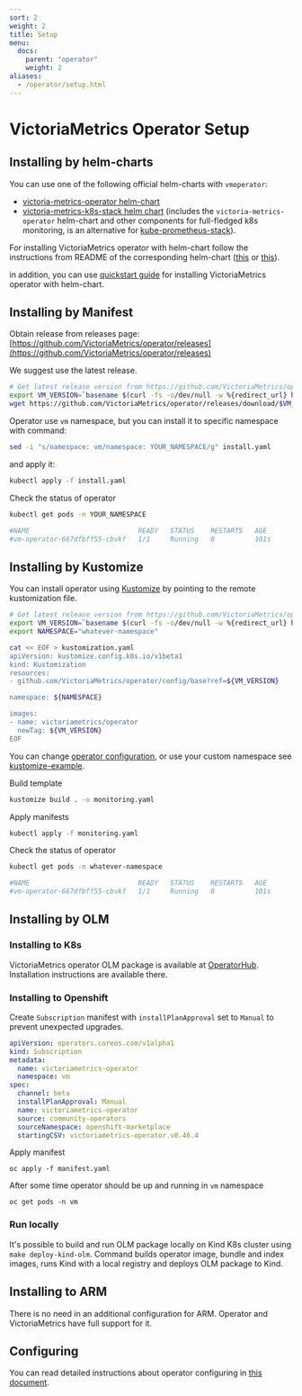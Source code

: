 ```yaml
---
sort: 2
weight: 2
title: Setup
menu:
  docs:
    parent: "operator"
    weight: 2
aliases:
  - /operator/setup.html
---
```


# VictoriaMetrics Operator Setup

## Installing by helm-charts

You can use one of the following official helm-charts with `vmoperator`:

- [victoria-metrics-operator helm-chart](https://github.com/VictoriaMetrics/helm-charts/blob/master/charts/victoria-metrics-operator/README.md)
- [victoria-metrics-k8s-stack helm chart](https://github.com/VictoriaMetrics/helm-charts/blob/master/charts/victoria-metrics-k8s-stack/README.md)
  (includes the `victoria-metrics-operator` helm-chart and other components for full-fledged k8s monitoring, is an alternative for [kube-prometheus-stack](https://github.com/prometheus-community/helm-charts/tree/main/charts/kube-prometheus-stack)).

For installing VictoriaMetrics operator with helm-chart follow the instructions from README of the corresponding helm-chart
([this](https://github.com/VictoriaMetrics/helm-charts/blob/master/charts/victoria-metrics-operator/README.md)
or [this](https://github.com/VictoriaMetrics/helm-charts/blob/master/charts/victoria-metrics-k8s-stack/README.md)).

in addition, you can use [quickstart guide](./quick-start.md) for 
installing VictoriaMetrics operator with helm-chart.

## Installing by Manifest

Obtain release from releases page:
[https://github.com/VictoriaMetrics/operator/releases](https://github.com/VictoriaMetrics/operator/releases)

We suggest use the latest release.

```sh
# Get latest release version from https://github.com/VictoriaMetrics/operator/releases/latest
export VM_VERSION=`basename $(curl -fs -o/dev/null -w %{redirect_url} https://github.com/VictoriaMetrics/operator/releases/latest)`
wget https://github.com/VictoriaMetrics/operator/releases/download/$VM_VERSION/install.yaml
```

Operator use `vm` namespace, but you can install it to specific namespace with command:

```sh
sed -i "s/namespace: vm/namespace: YOUR_NAMESPACE/g" install.yaml
```

and apply it:

```sh
kubectl apply -f install.yaml
```

Check the status of operator

```sh
kubectl get pods -n YOUR_NAMESPACE

#NAME                           READY   STATUS    RESTARTS   AGE
#vm-operator-667dfbff55-cbvkf   1/1     Running   0          101s
```

## Installing by Kustomize

You can install operator using [Kustomize](https://kustomize.io/) by pointing to the remote kustomization file.

```sh
# Get latest release version from https://github.com/VictoriaMetrics/operator/releases/latest
export VM_VERSION=`basename $(curl -fs -o/dev/null -w %{redirect_url} https://github.com/VictoriaMetrics/operator/releases/latest)`
export NAMESPACE="whatever-namespace"

cat << EOF > kustomization.yaml
apiVersion: kustomize.config.k8s.io/v1beta1
kind: Kustomization
resources:
- github.com/VictoriaMetrics/operator/config/base?ref=${VM_VERSION}

namespace: ${NAMESPACE}

images:
- name: victoriametrics/operator
  newTag: ${VM_VERSION}
EOF
```

You can change [operator configuration](#configuring), or use your custom namespace see [kustomize-example](https://github.com/YuriKravetc/yurikravetc.github.io/tree/main/Operator/kustomize-example).

Build template

```sh
kustomize build . -o monitoring.yaml
```

Apply manifests

```sh
kubectl apply -f monitoring.yaml
```

Check the status of operator

```sh
kubectl get pods -n whatever-namespace

#NAME                           READY   STATUS    RESTARTS   AGE
#vm-operator-667dfbff55-cbvkf   1/1     Running   0          101s
```

## Installing by OLM

### Installing to K8s

VictoriaMetrics operator OLM package is available at [OperatorHub](https://operatorhub.io/operator/victoriametrics-operator).
Installation instructions are available there.

### Installing to Openshift

Create `Subscription` manifest with `installPlanApproval` set to `Manual` to prevent unexpected upgrades.

```yaml
apiVersion: operators.coreos.com/v1alpha1
kind: Subscription
metadata:
  name: victoriametrics-operator
  namespace: vm
spec:
  channel: beta
  installPlanApproval: Manual
  name: victoriametrics-operator
  source: community-operators
  sourceNamespace: openshift-marketplace
  startingCSV: victoriametrics-operator.v0.46.4
```

Apply manifest

```shell
oc apply -f manifest.yaml
```

After some time operator should be up and running in `vm` namespace

```shell
oc get pods -n vm
```

### Run locally

It's possible to build and run OLM package locally on Kind K8s cluster using `make deploy-kind-olm`.
Command builds operator image, bundle and index images, runs Kind with a local registry and deploys OLM package to Kind.

## Installing to ARM

There is no need in an additional configuration for ARM. Operator and VictoriaMetrics have full support for it.

## Configuring

You can read detailed instructions about operator configuring in [this document](./configuration.md).
